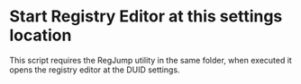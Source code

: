 # Start Registry Editor at this settings location

This script requires the RegJump utility in the same folder, when executed it opens the registry editor at the DUID settings.

